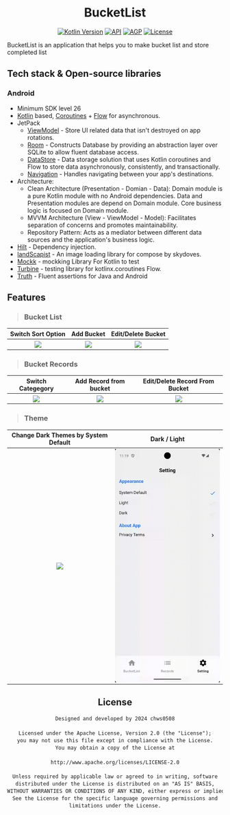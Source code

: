 <h1 align="center">BucketList </h1>

<p align="center">
  <a href="https://kotlinlang.org"><img alt="Kotlin Version" src="https://img.shields.io/badge/Kotlin-1.9.0-blueviolet.svg?style=flat"/></a>
  <a href="https://android-arsenal.com/api?level=26"><img alt="API" src="https://img.shields.io/badge/API-26%2B-brightgreen.svg?style=flat"/></a>
  <a href="https://developer.android.com/studio/releases/gradle-plugin"><img alt="AGP" src="https://img.shields.io/badge/AGP-8.2.2-blue?style=flat"/></a>
  <a href="https://opensource.org/licenses/Apache-2.0"><img alt="License" src="https://img.shields.io/badge/License-Apache%202.0-blue.svg"/></a>
</p>

BucketList is an application that helps you to make bucket list and store completed list

## Tech stack & Open-source libraries

### Android

- Minimum SDK level 26
- [Kotlin](https://kotlinlang.org/) based, [Coroutines](https://github.com/Kotlin/kotlinx.coroutines) + [Flow](https://kotlin.github.io/kotlinx.coroutines/kotlinx-coroutines-core/kotlinx.coroutines.flow/) for asynchronous.
- JetPack
  - [ViewModel](https://developer.android.com/topic/libraries/architecture/viewmodel) - Store UI related data that isn't destroyed on app rotations.
  - [Room](https://developer.android.com/training/data-storage/room) - Constructs Database by providing an abstraction layer over SQLite to allow fluent database access.
  - [DataStore](https://developer.android.com/topic/libraries/architecture/datastore) - Data storage solution that uses Kotlin coroutines and Flow to store data asynchronously, consistently, and transactionally.
  - [Navigation](https://developer.android.com/develop/ui/compose/navigation?hl=ko) - Handles navigating between your app's destinations.
- Architecture:
  - Clean Architecture (Presentation - Domian - Data): Domain module is a pure Kotlin module with no Android dependencies. Data and Presentation modules are depend on Domain module. Core business logic is focused on Domain module. 
  - MVVM Architecture (View - ViewModel - Model): Facilitates separation of concerns and promotes maintainability.
  - Repository Pattern: Acts as a mediator between different data sources and the application's business logic.
- [Hilt](https://dagger.dev/hilt/) - Dependency injection.
- [landScapist](https://coil-kt.github.io/coil/) - An image loading library for compose by skydoves.
- [Mockk](https://github.com/mockk/mockk) - mockking Library For Kotlin to test
- [Turbine](https://github.com/cashapp/turbine) - testing library for kotlinx.coroutines Flow.
- [Truth](https://github.com/google/truth) - Fluent assertions for Java and Android

## Features

> ### Bucket List 

| Switch Sort Option | Add Bucket | Edit/Delete Bucket |
| :---------------: | :---------------: | :---------------: |
| <img src="https://github.com/chws0508/bucketlist/blob/main/demo/switch_sort_option.gif" align="center" width="300px"/> | <img src="https://github.com/chws0508/bucketlist/blob/main/demo/add_bucket.gif" align="center" width="300px"/> | <img src="https://github.com/chws0508/bucketlist/blob/main/demo/edit_delete_bucket.gif" align="center" width="300px"/> |

> ### Bucket Records

| Switch Categegory | Add Record from bucket | Edit/Delete Record From Bucket |
| :---------------: | :---------------: | :---------------: |
| <img src="https://github.com/chws0508/bucketlist/blob/main/demo/switch_record_category.gif" align="center" width="300px"/> | <img src="https://github.com/chws0508/bucketlist/blob/main/demo/add_record.gif" align="center" width="300px"/> | <img src="https://github.com/chws0508/bucketlist/blob/main/demo/edit_delete_record.gif" align="center" width="300px"/> |

> ### Theme

<div align="center">

| Change Dark Themes by System Default  | Dark / Light  |
| :---------------: | :---------------: |
| <img src="https://github.com/chws0508/bucketlist/blob/main/demo/system_default.gif" align="center" width="300px"/> | <img src="https://github.com/chws0508/bucketlist/blob/main/demo/dark_light.gif" align="center" width="300px"/> |

## License

```xml
Designed and developed by 2024 chws0508

Licensed under the Apache License, Version 2.0 (the "License");
you may not use this file except in compliance with the License.
You may obtain a copy of the License at

http://www.apache.org/licenses/LICENSE-2.0

Unless required by applicable law or agreed to in writing, software
distributed under the License is distributed on an "AS IS" BASIS,
WITHOUT WARRANTIES OR CONDITIONS OF ANY KIND, either express or implied.
See the License for the specific language governing permissions and
limitations under the License.
```

